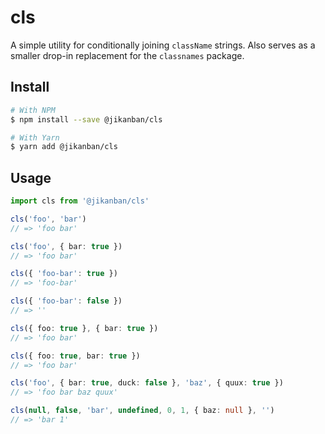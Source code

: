 # cls

A simple utility for conditionally joining `className` strings. Also serves as a smaller drop-in replacement for the `classnames` package.

## Install

```bash
# With NPM
$ npm install --save @jikanban/cls

# With Yarn
$ yarn add @jikanban/cls
```

## Usage

```typescript
import cls from '@jikanban/cls'

cls('foo', 'bar')
// => 'foo bar'

cls('foo', { bar: true })
// => 'foo bar'

cls({ 'foo-bar': true })
// => 'foo-bar'

cls({ 'foo-bar': false })
// => ''

cls({ foo: true }, { bar: true })
// => 'foo bar'

cls({ foo: true, bar: true })
// => 'foo bar'

cls('foo', { bar: true, duck: false }, 'baz', { quux: true })
// => 'foo bar baz quux'

cls(null, false, 'bar', undefined, 0, 1, { baz: null }, '')
// => 'bar 1'
```

